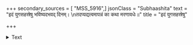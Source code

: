 +++
secondary_sources = [ "MSS_5916",]
jsonClass = "Subhaashita"
text = "इदं युगसहस्रेषु भविष्यदभवद् दिनम्।  \nतदप्यद्यत्वमापन्नं का कथा मरणावधेः॥"
title = "इदं युगसहस्रेषु"

+++

<details><summary>Text</summary>

इदं युगसहस्रेषु भविष्यदभवद् दिनम्।  
तदप्यद्यत्वमापन्नं का कथा मरणावधेः॥
</details>
